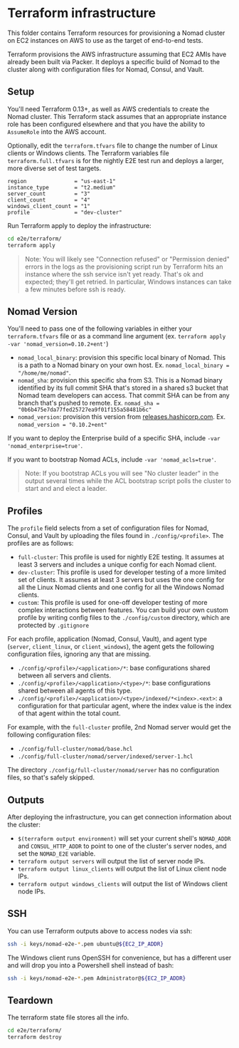 # Terraform infrastructure

This folder contains Terraform resources for provisioning a Nomad cluster on
EC2 instances on AWS to use as the target of end-to-end tests.

Terraform provisions the AWS infrastructure assuming that EC2 AMIs have
already been built via Packer. It deploys a specific build of Nomad to the
cluster along with configuration files for Nomad, Consul, and Vault.

## Setup

You'll need Terraform 0.13+, as well as AWS credentials to create the Nomad
cluster. This Terraform stack assumes that an appropriate instance role has
been configured elsewhere and that you have the ability to `AssumeRole` into
the AWS account.

Optionally, edit the `terraform.tfvars` file to change the number of Linux
clients or Windows clients. The Terraform variables file
`terraform.full.tfvars` is for the nightly E2E test run and deploys a larger,
more diverse set of test targets.

```hcl
region               = "us-east-1"
instance_type        = "t2.medium"
server_count         = "3"
client_count         = "4"
windows_client_count = "1"
profile              = "dev-cluster"
```

Run Terraform apply to deploy the infrastructure:

```sh
cd e2e/terraform/
terraform apply
```

> Note: You will likely see "Connection refused" or "Permission denied" errors
> in the logs as the provisioning script run by Terraform hits an instance
> where the ssh service isn't yet ready. That's ok and expected; they'll get
> retried. In particular, Windows instances can take a few minutes before ssh
> is ready.

## Nomad Version

You'll need to pass one of the following variables in either your
`terraform.tfvars` file or as a command line argument (ex. `terraform apply
-var 'nomad_version=0.10.2+ent'`)

* `nomad_local_binary`: provision this specific local binary of Nomad. This is
  a path to a Nomad binary on your own host. Ex. `nomad_local_binary =
  "/home/me/nomad"`.
* `nomad_sha`: provision this specific sha from S3. This is a Nomad binary
  identified by its full commit SHA that's stored in a shared s3 bucket that
  Nomad team developers can access. That commit SHA can be from any branch
  that's pushed to remote. Ex. `nomad_sha =
  "0b6b475e7da77fed25727ea9f01f155a58481b6c"`
* `nomad_version`: provision this version from
  [releases.hashicorp.com](https://releases.hashicorp.com/nomad). Ex. `nomad_version
  = "0.10.2+ent"`

If you want to deploy the Enterprise build of a specific SHA, include
`-var 'nomad_enterprise=true'`.

If you want to bootstrap Nomad ACLs, include `-var 'nomad_acls=true'`.

> Note: If you bootstrap ACLs you will see "No cluster leader" in the output
> several times while the ACL bootstrap script polls the cluster to start and
> and elect a leader.

## Profiles

The `profile` field selects from a set of configuration files for Nomad,
Consul, and Vault by uploading the files found in `./config/<profile>`. The
profiles are as follows:

* `full-cluster`: This profile is used for nightly E2E testing. It assumes at
  least 3 servers and includes a unique config for each Nomad client.
* `dev-cluster`: This profile is used for developer testing of a more limited
  set of clients. It assumes at least 3 servers but uses the one config for
  all the Linux Nomad clients and one config for all the Windows Nomad
  clients.
* `custom`: This profile is used for one-off developer testing of more complex
  interactions between features. You can build your own custom profile by
  writing config files to the `./config/custom` directory, which are protected
  by `.gitignore`

For each profile, application (Nomad, Consul, Vault), and agent type
(`server`, `client_linux`, or `client_windows`), the agent gets the following
configuration files, ignoring any that are missing.

* `./config/<profile>/<application>/*`: base configurations shared between all
  servers and clients.
* `./config/<profile>/<application>/<type>/*`: base configurations shared
  between all agents of this type.
* `./config/<profile>/<application>/<type>/indexed/*<index>.<ext>`: a
  configuration for that particular agent, where the index value is the index
  of that agent within the total count.

For example, with the `full-cluster` profile, 2nd Nomad server would get the
following configuration files:
* `./config/full-cluster/nomad/base.hcl`
* `./config/full-cluster/nomad/server/indexed/server-1.hcl`

The directory `./config/full-cluster/nomad/server` has no configuration files,
so that's safely skipped.

## Outputs

After deploying the infrastructure, you can get connection information
about the cluster:

- `$(terraform output environment)` will set your current shell's
  `NOMAD_ADDR` and `CONSUL_HTTP_ADDR` to point to one of the cluster's
  server nodes, and set the `NOMAD_E2E` variable.
- `terraform output servers` will output the list of server node IPs.
- `terraform output linux_clients` will output the list of Linux
  client node IPs.
- `terraform output windows_clients` will output the list of Windows
  client node IPs.

## SSH

You can use Terraform outputs above to access nodes via ssh:

```sh
ssh -i keys/nomad-e2e-*.pem ubuntu@${EC2_IP_ADDR}
```

The Windows client runs OpenSSH for convenience, but has a different
user and will drop you into a Powershell shell instead of bash:

```sh
ssh -i keys/nomad-e2e-*.pem Administrator@${EC2_IP_ADDR}
```

## Teardown

The terraform state file stores all the info.

```sh
cd e2e/terraform/
terraform destroy
```
